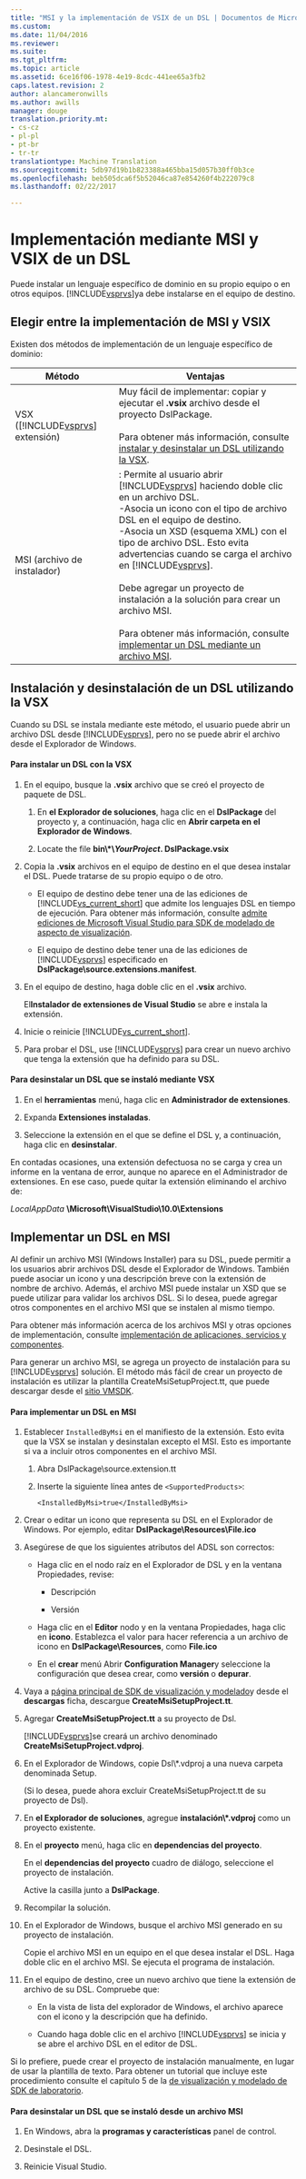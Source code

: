 ```yaml
---
title: "MSI y la implementación de VSIX de un DSL | Documentos de Microsoft"
ms.custom: 
ms.date: 11/04/2016
ms.reviewer: 
ms.suite: 
ms.tgt_pltfrm: 
ms.topic: article
ms.assetid: 6ce16f06-1978-4e19-8cdc-441ee65a3fb2
caps.latest.revision: 2
author: alancameronwills
ms.author: awills
manager: douge
translation.priority.mt:
- cs-cz
- pl-pl
- pt-br
- tr-tr
translationtype: Machine Translation
ms.sourcegitcommit: 5db97d19b1b823388a465bba15d057b30ff0b3ce
ms.openlocfilehash: beb505dca6f5b52046ca87e854260f4b222079c8
ms.lasthandoff: 02/22/2017

---
```

# <a name="msi-and-vsix-deployment-of-a-dsl"></a>Implementación mediante MSI y VSIX de un DSL
Puede instalar un lenguaje específico de dominio en su propio equipo o en otros equipos. [!INCLUDE[vsprvs](../code-quality/includes/vsprvs_md.md)]ya debe instalarse en el equipo de destino.  
  
##  <a name="a-namewhicha-choosing-between-vsix-and-msi-deployment"></a><a name="which"></a>Elegir entre la implementación de MSI y VSIX  
 Existen dos métodos de implementación de un lenguaje específico de dominio:  
  
|Método|Ventajas|  
|------------|--------------|  
|VSX ([!INCLUDE[vsprvs](../code-quality/includes/vsprvs_md.md)] extensión)|Muy fácil de implementar: copiar y ejecutar el **.vsix** archivo desde el proyecto DslPackage.<br /><br /> Para obtener más información, consulte [instalar y desinstalar un DSL utilizando la VSX](#Installing).|  
|MSI (archivo de instalador)|: Permite al usuario abrir [!INCLUDE[vsprvs](../code-quality/includes/vsprvs_md.md)] haciendo doble clic en un archivo DSL.<br />-Asocia un icono con el tipo de archivo DSL en el equipo de destino.<br />-Asocia un XSD (esquema XML) con el tipo de archivo DSL. Esto evita advertencias cuando se carga el archivo en [!INCLUDE[vsprvs](../code-quality/includes/vsprvs_md.md)].<br /><br /> Debe agregar un proyecto de instalación a la solución para crear un archivo MSI.<br /><br /> Para obtener más información, consulte [implementar un DSL mediante un archivo MSI](#msi).|  
  
##  <a name="a-nameinstallinga-installing-and-uninstalling-a-dsl-by-using-the-vsx"></a><a name="Installing"></a>Instalación y desinstalación de un DSL utilizando la VSX  
 Cuando su DSL se instala mediante este método, el usuario puede abrir un archivo DSL desde [!INCLUDE[vsprvs](../code-quality/includes/vsprvs_md.md)], pero no se puede abrir el archivo desde el Explorador de Windows.  
  
#### <a name="to-install-a-dsl-by-using-the-vsx"></a>Para instalar un DSL con la VSX  
  
1.  En el equipo, busque la **.vsix** archivo que se creó el proyecto de paquete de DSL.  
  
    1.  En **el Explorador de soluciones**, haga clic en el **DslPackage** del proyecto y, a continuación, haga clic en **Abrir carpeta en el Explorador de Windows**.  
  
    2.  Locate the file **bin\\\*\\***YourProject***. DslPackage.vsix**  
  
2.  Copia la **.vsix** archivos en el equipo de destino en el que desea instalar el DSL. Puede tratarse de su propio equipo o de otro.  
  
    -   El equipo de destino debe tener una de las ediciones de [!INCLUDE[vs_current_short](../code-quality/includes/vs_current_short_md.md)] que admite los lenguajes DSL en tiempo de ejecución. Para obtener más información, consulte [admite ediciones de Microsoft Visual Studio para SDK de modelado de aspecto de visualización](../modeling/supported-visual-studio-editions-for-visualization-amp-modeling-sdk.md).  
  
    -   El equipo de destino debe tener una de las ediciones de [!INCLUDE[vsprvs](../code-quality/includes/vsprvs_md.md)] especificado en **DslPackage\source.extensions.manifest**.  
  
3.  En el equipo de destino, haga doble clic en el **.vsix** archivo.  
  
     El**Instalador de extensiones de Visual Studio** se abre e instala la extensión.  
  
4.  Inicie o reinicie [!INCLUDE[vs_current_short](../code-quality/includes/vs_current_short_md.md)].  
  
5.  Para probar el DSL, use [!INCLUDE[vsprvs](../code-quality/includes/vsprvs_md.md)] para crear un nuevo archivo que tenga la extensión que ha definido para su DSL.  
  
#### <a name="to-uninstall-a-dsl-that-was-installed-by-using-vsx"></a>Para desinstalar un DSL que se instaló mediante VSX  
  
1.  En el **herramientas** menú, haga clic en **Administrador de extensiones**.  
  
2.  Expanda **Extensiones instaladas**.  
  
3.  Seleccione la extensión en el que se define el DSL y, a continuación, haga clic en **desinstalar**.  
  
 En contadas ocasiones, una extensión defectuosa no se carga y crea un informe en la ventana de error, aunque no aparece en el Administrador de extensiones. En ese caso, puede quitar la extensión eliminando el archivo de:  
  
 *LocalAppData* **\Microsoft\VisualStudio\10.0\Extensions**  
  
##  <a name="a-namemsia-deploying-a-dsl-in-an-msi"></a><a name="msi"></a>Implementar un DSL en MSI  
 Al definir un archivo MSI (Windows Installer) para su DSL, puede permitir a los usuarios abrir archivos DSL desde el Explorador de Windows. También puede asociar un icono y una descripción breve con la extensión de nombre de archivo. Además, el archivo MSI puede instalar un XSD que se puede utilizar para validar los archivos DSL. Si lo desea, puede agregar otros componentes en el archivo MSI que se instalen al mismo tiempo.  
  
 Para obtener más información acerca de los archivos MSI y otras opciones de implementación, consulte [implementación de aplicaciones, servicios y componentes](../deployment/deploying-applications-services-and-components.md).  
  
 Para generar un archivo MSI, se agrega un proyecto de instalación para su [!INCLUDE[vsprvs](../code-quality/includes/vsprvs_md.md)] solución. El método más fácil de crear un proyecto de instalación es utilizar la plantilla CreateMsiSetupProject.tt, que puede descargar desde el [sitio VMSDK](http://go.microsoft.com/fwlink/?LinkID=186128).  
  
#### <a name="to-deploy-a-dsl-in-an-msi"></a>Para implementar un DSL en MSI  
  
1.  Establecer `InstalledByMsi` en el manifiesto de la extensión. Esto evita que la VSX se instalan y desinstalan excepto el MSI. Esto es importante si va a incluir otros componentes en el archivo MSI.  
  
    1.  Abra DslPackage\source.extension.tt  
  
    2.  Inserte la siguiente línea antes de `<SupportedProducts>`:  
  
        ```  
        <InstalledByMsi>true</InstalledByMsi>  
        ```  
  
2.  Crear o editar un icono que representa su DSL en el Explorador de Windows. Por ejemplo, editar **DslPackage\Resources\File.ico**  
  
3.  Asegúrese de que los siguientes atributos del ADSL son correctos:  
  
    -   Haga clic en el nodo raíz en el Explorador de DSL y en la ventana Propiedades, revise:  
  
        -   Descripción  
  
        -   Versión  
  
    -   Haga clic en el **Editor** nodo y en la ventana Propiedades, haga clic en **icono**. Establezca el valor para hacer referencia a un archivo de icono en **DslPackage\Resources**, como **File.ico**  
  
    -   En el **crear** menú Abrir **Configuration Manager**y seleccione la configuración que desea crear, como **versión** o **depurar**.  
  
4.  Vaya a [página principal de SDK de visualización y modelado](http://go.microsoft.com/fwlink/?LinkID=186128)y desde el **descargas** ficha, descargue **CreateMsiSetupProject.tt**.  
  
5.  Agregar **CreateMsiSetupProject.tt** a su proyecto de Dsl.  
  
     [!INCLUDE[vsprvs](../code-quality/includes/vsprvs_md.md)]se creará un archivo denominado **CreateMsiSetupProject.vdproj**.  
  
6.  En el Explorador de Windows, copie Dsl\\*.vdproj a una nueva carpeta denominada Setup.  
  
     (Si lo desea, puede ahora excluir CreateMsiSetupProject.tt de su proyecto de Dsl).  
  
7.  En **el Explorador de soluciones**, agregue **instalación\\\*.vdproj** como un proyecto existente.  
  
8.  En el **proyecto** menú, haga clic en **dependencias del proyecto**.  
  
     En el **dependencias del proyecto** cuadro de diálogo, seleccione el proyecto de instalación.  
  
     Active la casilla junto a **DslPackage**.  
  
9. Recompilar la solución.  
  
10. En el Explorador de Windows, busque el archivo MSI generado en su proyecto de instalación.  
  
     Copie el archivo MSI en un equipo en el que desea instalar el DSL. Haga doble clic en el archivo MSI. Se ejecuta el programa de instalación.  
  
11. En el equipo de destino, cree un nuevo archivo que tiene la extensión de archivo de su DSL. Compruebe que:  
  
    -   En la vista de lista del explorador de Windows, el archivo aparece con el icono y la descripción que ha definido.  
  
    -   Cuando haga doble clic en el archivo [!INCLUDE[vsprvs](../code-quality/includes/vsprvs_md.md)] se inicia y se abre el archivo DSL en el editor de DSL.  
  
 Si lo prefiere, puede crear el proyecto de instalación manualmente, en lugar de usar la plantilla de texto. Para obtener un tutorial que incluye este procedimiento consulte el capítulo 5 de la [de visualización y modelado de SDK de laboratorio](http://go.microsoft.com/fwlink/?LinkId=208878).  
  
#### <a name="to-uninstall-a-dsl-that-was-installed-from-an-msi"></a>Para desinstalar un DSL que se instaló desde un archivo MSI  
  
1.  En Windows, abra la **programas y características** panel de control.  
  
2.  Desinstale el DSL.  
  
3.  Reinicie Visual Studio.
